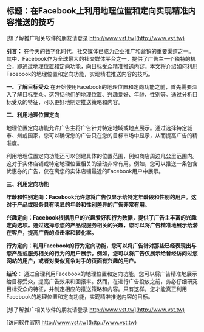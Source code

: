## **标题：在Facebook上利用地理位置和定向实现精准内容推送的技巧**

[想了解推广相关软件的朋友请登录 http://www.vst.tw](http://www.vst.tw)

**引言：**
在今天的数字化时代，社交媒体已成为企业推广和营销的重要渠道之一。其中，Facebook作为全球最大的社交媒体平台之一，提供了广告主一个独特的机会，即通过地理位置和定向功能，向目标受众精准推送内容。本文将介绍如何利用Facebook的地理位置和定向功能，实现精准推送内容的技巧。

**一、了解目标受众**
在开始使用Facebook的地理位置和定向功能之前，首先需要深入了解目标受众。这包括他们的地理位置、兴趣爱好、年龄、性别等。通过分析目标受众的特征，可以更好地制定推送策略和内容。

**二、利用地理位置定向**

地理位置定向功能允许广告主将广告针对特定地域或地点展示。通过选择特定城市、州或国家，您可以确保您的广告只在您的目标市场中显示，从而提高广告的精准度。

利用地理位置定向功能还可以创建具体的位置范围，例如商店周边几公里范围内。这对于实体店铺或特定地理位置相关的活动非常有用。例如，您可以推送一条包含优惠券的广告，仅在离您的实体店铺最近的Facebook用户中展示。

**三、利用定向功能**

**年龄和性别定向：Facebook允许您将广告仅显示给特定年龄段和性别的用户。这对于产品或服务具有明显的年龄和性别差异的广告非常有用。**

**兴趣定向：Facebook根据用户的兴趣爱好和行为数据，提供了广告主丰富的兴趣定向选项。通过选择与您的产品或服务相关的兴趣，您可以将广告精准地展示给潜在客户，提高广告的点击率和转化率。**

**行为定向：利用Facebook的行为定向功能，您可以将广告针对那些已经表现出与您产品或服务相关的行为的用户展示。例如，您可以将广告仅展示给曾经访问过您网站的用户，或者对类似竞争对手的页面有兴趣的用户。**

**结论：**
通过合理利用Facebook的地理位置和定向功能，您可以将广告精准地展示给目标受众，提高广告效果和回报率。然而，在进行广告投放之前，务必仔细研究目标受众的特征，并制定相应的推送策略和内容。只有这样，您才能真正利用Facebook的地理位置和定向功能，实现精准推送内容的目标。

[想了解推广相关软件的朋友请登录 http://www.vst.tw](http://www.vst.tw)


[访问软件官网 http://www.vst.tw](http://www.vst.tw)
